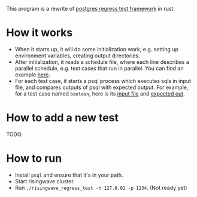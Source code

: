 This program is a rewrite of [postgres regress test framework](postgres/postgres/tree/master/src/test/regress) 
in rust.

# How it works

* When it starts up, it will do some initialization work, e.g. setting up environment variables, creating output 
  directories.
* After initialization, it reads a schedule file, where each line describes a parallel schedule, e.g. test cases that run
  in parallel. You can find an example [here](postgres/postgres/blob/master/src/test/regress/parallel_schedule).
* For each test case, it starts a psql process which executes sqls in input file, and compares outputs of psql with 
  expected output. For example, for a test case named `boolean`, here is its [input file](postgres/postgres/blob/master/src/test/regress/sql/boolean.sql)
  and [expected out](postgres/postgres/blob/master/src/test/regress/expected/boolean.out).

# How to add a new test

TODO.

# How to run

* Install `psql` and ensure that it's in your path.
* Start risingwave cluster.
* Run `./risingwave_regress_test -h 127.0.01 -p 1234`. (Not ready yet)
